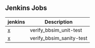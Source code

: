 
Jenkins Jobs
------------

| jenkins | Description |
| ------- | ------------|
| [x](https://jenkins.opencord.org/job/verify_bbsim_unit-test) | verify_bbsim_unit-test |
| [x](https://jenkins.opencord.org/job/verify_bbsim_sanity-test) | verify_bbsim_sanity-test |
